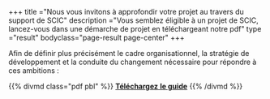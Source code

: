 +++
title ="Nous vous invitons à approfondir votre projet au travers du support de SCIC"
description ="Vous semblez éligible à un projet de SCIC, lancez-vous dans une démarche de projet en téléchargeant notre pdf"
type ="result"
bodyclass="page-result page-center"
+++

Afin de définir plus précisément le cadre organisationnel,
la stratégie de développement et la conduite du changement nécessaire pour répondre à ces ambitions :

{{% divmd class="pdf pbl" %}}
[**Téléchargez** **le guide**](/assets/pdf/guide-scic.pdf)
{{% /divmd %}}